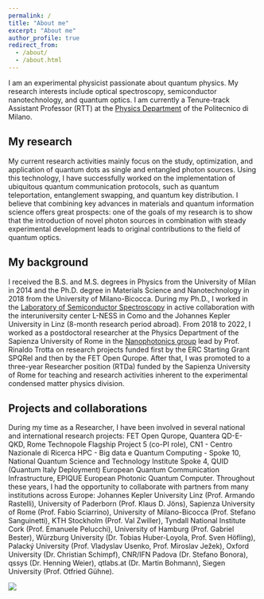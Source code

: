 ```yaml
---
permalink: /
title: "About me"
excerpt: "About me"
author_profile: true
redirect_from: 
  - /about/
  - /about.html
---
```


I am an experimental physicist passionate about quantum physics. My research interests include optical spectroscopy, semiconductor nanotechnology, and quantum optics. I am currently a Tenure-track Assistant Professor (RTT) at the [Physics Department](https://www.fisi.polimi.it/en) of the Politecnico di Milano.

## My research

My current research activities mainly focus on the study, optimization, and application of quantum dots as single and entangled photon sources. Using this technology, I have successfully worked on the implementation of ubiquitous quantum communication protocols, such as quantum teleportation, entanglement swapping, and quantum key distribution. I believe that combining key advances in materials and quantum information science offers great prospects: one of the goals of my research is to show that the introduction of novel photon sources in combination with steady experimental development leads to original contributions to the field of quantum optics.

## My background

I received the B.S. and M.S. degrees in Physics from the University of Milan in 2014 and the Ph.D. degree in Materials Science and Nanotechnology in 2018 from the University of Milano-Bicocca. During my Ph.D., I worked in the [Laboratory of Semiconductor Spectroscopy](https://lassem.mater.unimib.it/) in active collaboration with the interuniversity center L-NESS in Como and the Johannes Kepler University in Linz (8-month research period abroad). From 2018 to 2022, I worked as a postdoctoral researcher at the Physics Department of the Sapienza University of Rome in the [Nanophotonics group](https://trotta-nanophotonics.weebly.com/) lead by Prof. Rinaldo Trotta on research projects funded first by the ERC Starting Grant SPQRel and then by the FET Open Qurope. After that, I was promoted to a three-year Researcher position (RTDa) funded by the Sapienza University of Rome for teaching and research activities inherent to the experimental condensed matter physics division.

## Projects and collaborations

During my time as a Researcher, I have been involved in several national and international research projects:  FET Open Qurope, Quantera QD-E-QKD, Rome Technopole Flagship Project 5 (co-PI role), CN1 - Centro Nazionale di Ricerca HPC - Big data e Quantum Computing - Spoke 10, National Quantum Science and Technology Institute Spoke 4, QUID (Quantum Italy Deployment) European Quantum Communication Infrastructure, EPIQUE European Photonic Quantum Computer.
Throughout these years, I had the opportunity to collaborate with partners from many institutions across Europe:  Johannes Kepler University Linz (Prof. Armando Rastelli), University of Paderborn (Prof. Klaus D. Jöns), Sapienza University of Rome (Prof. Fabio Sciarrino), University of Milano-Bicocca (Prof. Stefano Sanguinetti),  KTH Stockholm (Prof. Val Zwiller), Tyndall National Institute Cork (Prof. Emanuele Pelucchi), University of Hamburg (Prof. Gabriel Bester), Würzburg University (Dr. Tobias Huber-Loyola, Prof. Sven Höfling), Palacký University (Prof. Vladyslav Usenko, Prof. Miroslav Ježek), Oxford University (Dr. Christian Schimpf),  CNR/IFN Padova (Dr. Stefano Bonora), qssys (Dr. Henning Weier), qtlabs.at (Dr. Martin Bohmann), Siegen University (Prof. Otfried Gühne).

![](/images/homepage.jpg)
